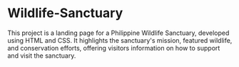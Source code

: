 # Wildlife-Sanctuary
This project is a landing page for a Philippine Wildlife Sanctuary, developed using HTML and CSS. It highlights the sanctuary's mission, featured wildlife, and conservation efforts, offering visitors information on how to support and visit the sanctuary.
